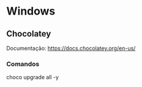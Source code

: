 # Windows

## Chocolatey

Documentação: https://docs.chocolatey.org/en-us/

### Comandos

choco upgrade all -y